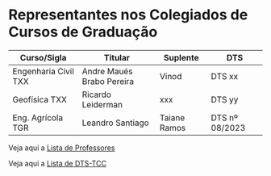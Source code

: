 # Representantes nos Colegiados de Cursos de Graduação


Curso/Sigla         | Titular                 | Suplente      | DTS
------              |---------                |----------     |----
Engenharia Civil TXX|Andre Maués Brabo Pereira|Vinod          |DTS xx
Geofísica        TXX|Ricardo Leiderman        |xxx            |DTS yy 
Eng. Agrícola    TGR|Leandro Santiago         |Taiane Ramos   |DTS nº 08/2023 

Veja aqui a [Lista de Professores](./org-pessoal.md)

Veja aqui a [Lista de DTS-TCC](./org-dts.md)